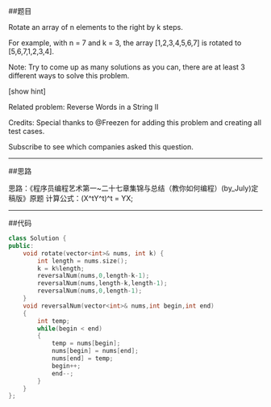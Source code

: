 ##题目

Rotate an array of n elements to the right by k steps.

For example, with n = 7 and k = 3, the array [1,2,3,4,5,6,7] is rotated to [5,6,7,1,2,3,4].

Note:
Try to come up as many solutions as you can, there are at least 3 different ways to solve this problem.

[show hint]

Related problem: Reverse Words in a String II

Credits:
Special thanks to @Freezen for adding this problem and creating all test cases.

Subscribe to see which companies asked this question.

------

##思路

思路：《程序员编程艺术第一~二十七章集锦与总结（教你如何编程）(by_July)定稿版》原题
计算公式：(X^tY^t)^t = YX;

------

##代码

```cpp
class Solution {
public:
    void rotate(vector<int>& nums, int k) {
        int length = nums.size();
        k = k%length;
        reversalNum(nums,0,length-k-1);
        reversalNum(nums,length-k,length-1);
        reversalNum(nums,0,length-1);
    }
    void reversalNum(vector<int>& nums,int begin,int end)
    {
        int temp;
        while(begin < end)
        {
            temp = nums[begin];
            nums[begin] = nums[end];
            nums[end] = temp;
            begin++;
            end--;
        }
    }
};
```